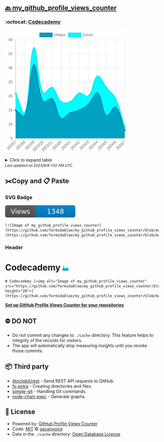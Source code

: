 ## [🔙 my_github_profile_views_counter](https://github.com/formidablae/my_github_profile_views_counter)

### :octocat: [Codecademy](https://github.com/formidablae/Codecademy)
![Image of my_github_profile_views_counter](https://github.com/formidablae/my_github_profile_views_counter/blob/master/graph/420311872/large/year.png)

<details>
	<summary>Click to expand table</summary>
	<h2>:calendar: Year Page Views Table</h2>
<table>
	<tr>
		<th>
			Last Updated
		</th>
		<th>
			Unique
		</th>
		<th>
			Count
		</th>
	</tr>
	<tr>
		<td>
			<code>2023/8/1</code>
		</td>
		<td>
			<code>8</code>
		</td>
		<td>
			<code>9</code>
		</td>
	</tr>
	<tr>
		<td>
			<code>2023/7/1</code>
		</td>
		<td>
			<code>16</code>
		</td>
		<td>
			<code>19</code>
		</td>
	</tr>
	<tr>
		<td>
			<code>2023/6/1</code>
		</td>
		<td>
			<code>13</code>
		</td>
		<td>
			<code>23</code>
		</td>
	</tr>
	<tr>
		<td>
			<code>2023/5/1</code>
		</td>
		<td>
			<code>21</code>
		</td>
		<td>
			<code>27</code>
		</td>
	</tr>
	<tr>
		<td>
			<code>2023/4/1</code>
		</td>
		<td>
			<code>17</code>
		</td>
		<td>
			<code>20</code>
		</td>
	</tr>
	<tr>
		<td>
			<code>2023/3/1</code>
		</td>
		<td>
			<code>15</code>
		</td>
		<td>
			<code>21</code>
		</td>
	</tr>
	<tr>
		<td>
			<code>2023/2/1</code>
		</td>
		<td>
			<code>14</code>
		</td>
		<td>
			<code>18</code>
		</td>
	</tr>
	<tr>
		<td>
			<code>2023/1/1</code>
		</td>
		<td>
			<code>12</code>
		</td>
		<td>
			<code>18</code>
		</td>
	</tr>
	<tr>
		<td>
			<code>2022/12/1</code>
		</td>
		<td>
			<code>19</code>
		</td>
		<td>
			<code>23</code>
		</td>
	</tr>
	<tr>
		<td>
			<code>2022/11/1</code>
		</td>
		<td>
			<code>18</code>
		</td>
		<td>
			<code>21</code>
		</td>
	</tr>
	<tr>
		<td>
			<code>2022/10/1</code>
		</td>
		<td>
			<code>31</code>
		</td>
		<td>
			<code>37</code>
		</td>
	</tr>
	<tr>
		<td>
			<code>2022/9/1</code>
		</td>
		<td>
			<code>13</code>
		</td>
		<td>
			<code>14</code>
		</td>
	</tr>
	<tr>
		<td>
			<code>2022/8/1</code>
		</td>
		<td>
			<code>15</code>
		</td>
		<td>
			<code>21</code>
		</td>
	</tr>
</table>

</details>
<small><i>Last updated on 2023/8/8 1:02 AM UTC</i></small>

## ✂️Copy and 📋 Paste
### SVG Badge
[![Image of my_github_profile_views_counter](https://github.com/formidablae/my_github_profile_views_counter/blob/master/svg/420311872/badge.svg)](https://github.com/formidablae/my_github_profile_views_counter/blob/master/readme/420311872/week.md)
```readme
[![Image of my_github_profile_views_counter](https://github.com/formidablae/my_github_profile_views_counter/blob/master/svg/420311872/badge.svg)](https://github.com/formidablae/my_github_profile_views_counter/blob/master/readme/420311872/week.md)
```
### Header
# Codecademy [<img alt="Image of my_github_profile_views_counter" src="https://github.com/formidablae/my_github_profile_views_counter/blob/master/graph/420311872/small/year.png" height="20">](https://github.com/formidablae/my_github_profile_views_counter/blob/master/readme/420311872/year.md)
```readme
# Codecademy [<img alt="Image of my_github_profile_views_counter" src="https://github.com/formidablae/my_github_profile_views_counter/blob/master/graph/420311872/small/year.png" height="20">](https://github.com/formidablae/my_github_profile_views_counter/blob/master/readme/420311872/year.md)
```
[**Set up GitHub Profile Views Counter for your repositories**](https://github.com/gayanvoice/github-profile-views-counter)
## ⛔ DO NOT
- Do not commit any changes to `./cache` directory. This feature helps to integrity of the records for visitors.
- The app will automatically stop measuring insights until you revoke those commits.
## 📦 Third party

- [@octokit/rest](https://www.npmjs.com/package/@octokit/rest) - Send REST API requests to GitHub.
- [fs-extra](https://www.npmjs.com/package/fs-extra) - Creating directories and files.
- [simple-git](https://www.npmjs.com/package/simple-git) - Handling Git commands.
- [node-chart-exec](https://www.npmjs.com/package/node-chart-exec) - Generate graphs.
## 📄 License
- Powered by: [GitHub Profile Views Counter](https://github.com/gayanvoice/github-profile-views-counter)
- Code: [MIT](./LICENSE) © [gayanvoice](https://github.com/gayanvoice/github-profile-views-counter)
- Data in the `./cache` directory: [Open Database License](https://opendatacommons.org/licenses/odbl/1-0/)